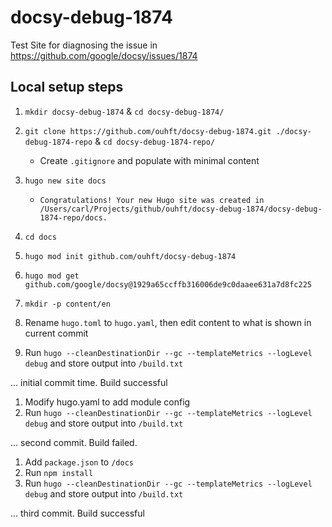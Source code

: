 # docsy-debug-1874

Test Site for diagnosing the issue in https://github.com/google/docsy/issues/1874

## Local setup steps

1.  `mkdir docsy-debug-1874` & `cd docsy-debug-1874/`
2.  `git clone https://github.com/ouhft/docsy-debug-1874.git ./docsy-debug-1874-repo` & `cd docsy-debug-1874-repo/`
    -   Create `.gitignore` and populate with minimal content
3.  `hugo new site docs`

    -   `Congratulations! Your new Hugo site was created in /Users/carl/Projects/github/ouhft/docsy-debug-1874/docsy-debug-1874-repo/docs.`

4.  `cd docs`
5.  `hugo mod init github.com/ouhft/docsy-debug-1874`
6.  `hugo mod get github.com/google/docsy@1929a65ccffb316006de9c0daaee631a7d8fc225`
7.  `mkdir -p content/en`
8.  Rename `hugo.toml` to `hugo.yaml`, then edit content to what is shown in current commit
9.  Run `hugo --cleanDestinationDir --gc --templateMetrics --logLevel debug` and store output into `/build.txt`

... initial commit time. Build successful

1.  Modify hugo.yaml to add module config
2.  Run `hugo --cleanDestinationDir --gc --templateMetrics --logLevel debug` and store output into `/build.txt`

... second commit. Build failed.

1.  Add `package.json` to `/docs`
2.  Run `npm install`
3.  Run `hugo --cleanDestinationDir --gc --templateMetrics --logLevel debug` and store output into `/build.txt`

... third commit. Build successful
